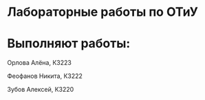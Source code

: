 # Лабораторные работы по ОТиУ
# Выполняют работы:
Орлова Алёна, К3223

Феофанов Никита, К3222

Зубов Алексей, К3220
